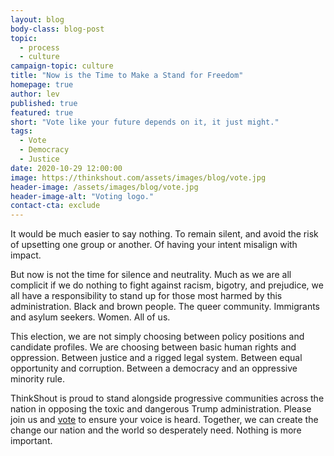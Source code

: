 ```yaml
---
layout: blog
body-class: blog-post
topic:
  - process
  - culture
campaign-topic: culture
title: "Now is the Time to Make a Stand for Freedom"
homepage: true
author: lev
published: true
featured: true
short: "Vote like your future depends on it, it just might."
tags:
  - Vote
  - Democracy
  - Justice
date: 2020-10-29 12:00:00
image: https://thinkshout.com/assets/images/blog/vote.jpg
header-image: /assets/images/blog/vote.jpg
header-image-alt: "Voting logo."
contact-cta: exclude
---
```


It would be much easier to say nothing. To remain silent, and avoid the risk of upsetting one group or another. Of having your intent misalign with impact.

But now is not the time for silence and neutrality. Much as we are all complicit if we do nothing to fight against racism, bigotry, and prejudice, we all have a responsibility to stand up for those most harmed by this administration. Black and brown people. The queer community. Immigrants and asylum seekers. Women. All of us.

This election, we are not simply choosing between policy positions and candidate profiles. We are choosing between basic human rights and oppression. Between justice and a rigged legal system. Between equal opportunity and corruption. Between a democracy and an oppressive minority rule.

ThinkShout is proud to stand alongside progressive communities across the nation in opposing the toxic and dangerous Trump administration. Please join us and [vote](https://www.vote.org) to ensure your voice is heard. Together, we can create the change our nation and the world so desperately need. Nothing is more important.  
